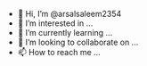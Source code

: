 - 👋 Hi, I’m @arsalsaleem2354
- 👀 I’m interested in ...
- 🌱 I’m currently learning ...
- 💞️ I’m looking to collaborate on ...
- 📫 How to reach me ...

<!---
arsalsaleem2354/arsalsaleem2354 is a ✨ special ✨ repository because its `README.md` (this file) appears on your GitHub profile.
You can click the Preview link to take a look at your changes.
--->
